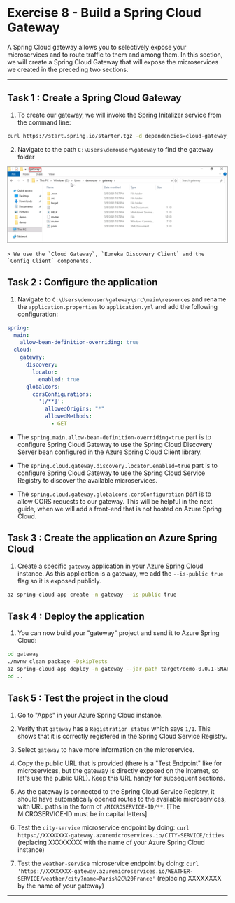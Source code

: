 # Exercise 8 - Build a Spring Cloud Gateway

A Spring Cloud gateway allows you to selectively expose your microservices and to route traffic to them and among them. In this section, we will create a Spring Cloud Gateway that will expose the microservices we created in the preceding two sections.

---

## Task 1 : Create a Spring Cloud Gateway

1. To create our gateway, we will invoke the Spring Initalizer service from the command line:

```bash
curl https://start.spring.io/starter.tgz -d dependencies=cloud-gateway,cloud-eureka,cloud-config-client -d baseDir=gateway -d bootVersion=2.3.8 -d javaVersion=1.8 | tar -xzvf -
```
2. Navigate to the path `C:\Users\demouser\gateway` to find the gateway folder 

![gateway](media/gateway.png)

    > We use the `Cloud Gateway`, `Eureka Discovery Client` and the `Config Client` components.

## Task 2 : Configure the application

1. Navigate to `C:\Users\demouser\gateway\src\main\resources` and rename the `application.properties` to `application.yml` and add the following configuration:

```yaml
spring:
  main:
    allow-bean-definition-overriding: true
  cloud:
    gateway:
      discovery:
        locator:
          enabled: true
      globalcors:
        corsConfigurations:
          '[/**]':
            allowedOrigins: "*"
            allowedMethods:
              - GET

```

  - The `spring.main.allow-bean-definition-overriding=true` part is to configure Spring Cloud Gateway to use the Spring Cloud Discovery Server bean configured in the Azure Spring Cloud Client library.
 
  - The `spring.cloud.gateway.discovery.locator.enabled=true` part is to configure Spring Cloud Gateway to use the Spring Cloud Service Registry to discover the available microservices.
  
  - The `spring.cloud.gateway.globalcors.corsConfiguration` part is to allow CORS requests to our gateway. This will be helpful in the next guide, when we will add a front-end that is not hosted on Azure Spring Cloud.

## Task 3 : Create the application on Azure Spring Cloud

1. Create a specific `gateway` application in your Azure Spring Cloud instance. As this application is a gateway, we add the `--is-public true` flag so it is exposed publicly.

```bash
az spring-cloud app create -n gateway --is-public true
```

## Task 4 : Deploy the application

1. You can now build your "gateway" project and send it to Azure Spring Cloud:

```bash
cd gateway
./mvnw clean package -DskipTests
az spring-cloud app deploy -n gateway --jar-path target/demo-0.0.1-SNAPSHOT.jar
cd ..
```

## Task 5 : Test the project in the cloud

1. Go to "Apps" in your Azure Spring Cloud instance.

2. Verify that `gateway` has a `Registration status` which says `1/1`. This shows that it is correctly registered in the Spring Cloud Service Registry.

3. Select `gateway` to have more information on the microservice.

4. Copy the public URL that is provided (there is a "Test Endpoint" like for microservices, but the gateway is directly exposed on the Internet, so let's use the public URL). Keep this URL handy for subsequent sections.

5. As the gateway is connected to the Spring Cloud Service Registry, it should have automatically opened routes to the available microservices, with URL paths in the form of `/MICROSERVICE-ID/**`:
[The MICROSERVICE-ID must be in capital letters]

6. Test the `city-service` microservice endpoint by doing: `curl https://XXXXXXXX-gateway.azuremicroservices.io/CITY-SERVICE/cities` (replacing XXXXXXXX with the name of your Azure Spring Cloud instance)

7. Test the `weather-service` microservice endpoint by doing: `curl 'https://XXXXXXXX-gateway.azuremicroservices.io/WEATHER-SERVICE/weather/city?name=Paris%2C%20France'` (replacing XXXXXXXX by the name of your gateway)

---

